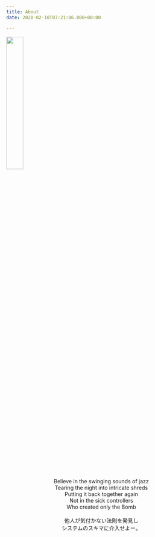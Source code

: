 ```yaml
---
title: About
date: 2020-02-10T07:21:06.000+00:00

---
```

<img src="https://i.loli.net/2020/02/11/7oTLRZDVgEyetsU.png" width="30%" height="30%">  
<center>Believe in the swinging sounds of jazz</br>Tearing the night into intricate shreds</br>Putting it back together again</br>Not in the sick controllers</br>Who created only the Bomb</center><br/>
<center>他人が気付かない法則を発見し<br/>システムのスキマに介入せよー。</center>